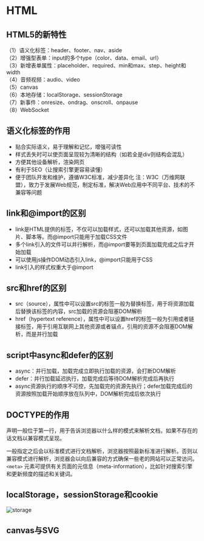 # HTML

## HTML5的新特性
（1）语义化标签：header、footer、nav、aside  
（2）增强型表单：input的多个type（color、data、email、url）  
（3）新增表单属性：placeholder、required、min和max、step、height和width  
（4）音频视频：audio、video  
（5）canvas  
（6）本地存储：localStorage、sessionStorage  
（7）新事件：onresize、ondrag、onscroll、onpause  
（8）WebSocket  

## 语义化标签的作用
* 贴合实际语义，易于理解和记忆，增强可读性
* 样式丢失时可以使页面呈现较为清晰的结构（如若全是div则结构会混乱）
* 方便其他设备解析，渲染网页
* 有利于SEO（让搜索引擎更容易读懂）
* 便于团队开发和维护，遵循W3C标准，减少差异化
注：W3C（万维网联盟），致力于发展Web规范，制定标准，解决Web应用中不同平台、技术的不兼容等问题

## link和@import的区别
* link是HTML提供的标签，不仅可以加载样式，还可以加载其他资源，如图片、脚本等。而@import只能用于加载CSS文件
* 多个link引入的文件可以并行解析，而@import要等到页面加载完成之后才开始加载
* 可以使用js操作DOM动态引入link，@import只能用于CSS
* link引入的样式权重大于@import

## src和href的区别
* src（source），属性中可以设置src的标签一般为替换标签，用于将资源加载后替换该标签的内容，src加载的资源会阻塞DOM解析
* href（hypertext reference），属性中可以设置href的标签一般为引用或者链接标签，用于引用互联网上其他资源或者锚点，引用的资源不会阻塞DOM解析，而是并行加载

## script中async和defer的区别
* async：并行加载，加载完成立即执行加载的资源，会打断DOM解析
* defer：并行加载延迟执行，加载完成后等待DOM解析完成后再执行
* async资源执行的顺序不可控，先加载完的资源先执行；defer加载完成后的资源按照加载开始顺序放在队列中，DOM解析完成后依次执行

## DOCTYPE的作用
<!DOCTYPE>声明一般位于第一行，用于告诉浏览器以什么样的模式来解析文档，如果不存在的话文档以兼容模式呈现。  
一般指定之后会以标准模式进行文档解析，浏览器按照最新标准进行解析。否则以兼容模式进行解析，浏览器会以向后兼容的方式确保一些老的网站可以正常访问。  
`<meta>` 元素可提供有关页面的元信息（meta-information），比如针对搜索引擎和更新频度的描述和关键词。

## localStorage，sessionStorage和cookie
![storage](@alias/storage.png)

## canvas与SVG


